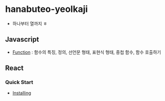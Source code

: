 # hanabuteo-yeolkaji
- 하나부터 열까지 ㅎ

## Javascript
  - [Function](./Js/function1.md) : 함수의 특징, 정의, 선언문 형태, 표현식 형태, 중첩 함수, 함수 호출하기

## React

### Quick Start
- [Installing](./React/QuickStart/Install.md)